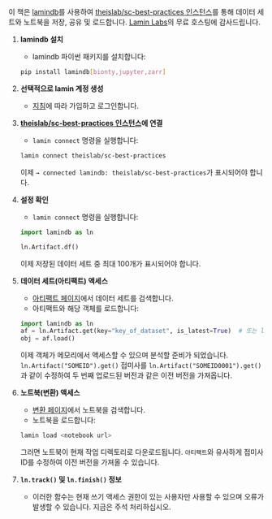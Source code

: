 이 책은 [lamindb](https://github.com/laminlabs/lamindb)를 사용하여 [theislab/sc-best-practices 인스턴스](https://lamin.ai/theislab/sc-best-practices)를 통해 데이터 세트와 노트북을 저장, 공유 및 로드합니다.
[Lamin Labs](https://lamin.ai/)의 무료 호스팅에 감사드립니다.

1. **lamindb 설치**

   - lamindb 파이썬 패키지를 설치합니다:

   ```bash
   pip install lamindb[bionty,jupyter,zarr]
   ```

2. **선택적으로 lamin 계정 생성**

   - [지침](https://docs.lamin.ai/setup#sign-up-log-in)에 따라 가입하고 로그인합니다.

3. **[theislab/sc-best-practices 인스턴스](https://lamin.ai/theislab/sc-best-practices)에 연결**

   - `lamin connect` 명령을 실행합니다:

   ```bash
   lamin connect theislab/sc-best-practices
   ```

   이제 `→ connected lamindb: theislab/sc-best-practices`가 표시되어야 합니다.

4. **설정 확인**

   - `lamin connect` 명령을 실행합니다:

   ```python
   import lamindb as ln

   ln.Artifact.df()
   ```

   이제 저장된 데이터 세트 중 최대 100개가 표시되어야 합니다.

5. **데이터 세트(아티팩트) 액세스**

   - [아티팩트 페이지](https://lamin.ai/theislab/sc-best-practices/artifacts)에서 데이터 세트를 검색합니다.
   - 아티팩트와 해당 객체를 로드합니다:

   ```python
   import lamindb as ln
   af = ln.Artifact.get(key="key_of_dataset", is_latest=True)  # 또는 ln.Artifact("SOMEID").get()
   obj = af.load()
   ```

   이제 객체가 메모리에서 액세스할 수 있으며 분석할 준비가 되었습니다.
   `ln.Artifact("SOMEID").get()` 접미사를 `ln.Artifact("SOMEID0001").get()`과 같이 수정하여 두 번째 업로드된 버전과 같은 이전 버전을 가져옵니다.

6. **노트북(변환) 액세스**

   - [변환 페이지](https://lamin.ai/theislab/sc-best-practices/transforms)에서 노트북을 검색합니다.
   - 노트북을 로드합니다:

   ```bash
   lamin load <notebook url>
   ```

   그러면 노트북이 현재 작업 디렉토리로 다운로드됩니다.
   `아티팩트`와 유사하게 접미사 ID를 수정하여 이전 버전을 가져올 수 있습니다.

7. **`ln.track()` 및 `ln.finish()` 정보**

   - 이러한 함수는 현재 쓰기 액세스 권한이 있는 사용자만 사용할 수 있으며 오류가 발생할 수 있습니다. 지금은 주석 처리하십시오.